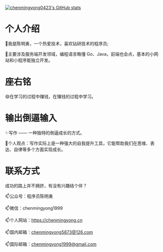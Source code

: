 [![chenmingyong0423's GitHub stats](https://github-readme-stats.vercel.app/api?username=chenmingyong0423)](https://github.com/chenmingyong0423)
# 个人介绍
🔭我是陈明勇，一个热爱技术，喜欢钻研技术的程序员;

🌱主要涉及服务端开发领域，编程语言略懂 Go、Java，前端也会点，基本的小网站和小程序能独立开发。
# 座右铭
😄在学习的过程中赚钱，在赚钱的过程中学习。
# 输出倒逼输入
✨写作 —— 一种独特的倒逼成长的方式。

🌱个人观点：写作实际上是一种强大的自我提升工具，它能帮助我们在思维、表达、自律等多个方面实现成长。
# 联系方式
成功的路上并不拥挤，有没有兴趣结个伴？

📫公众号：程序员陈明勇

📫微信：chenmingyong1999

📫个人网站：https://chenmingyong.cn

📫国内邮箱：chenmingyong5873@126.com

📫国际邮箱：chenmingyong1999@gmail.com
